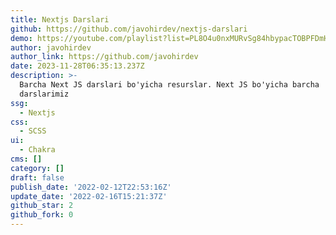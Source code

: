 ```yaml
---
title: Nextjs Darslari
github: https://github.com/javohirdev/nextjs-darslari
demo: https://youtube.com/playlist?list=PL8O4u0nxMURvSg84hbypacTOBPFDmH9M0
author: javohirdev
author_link: https://github.com/javohirdev
date: 2023-11-28T06:35:13.237Z
description: >-
  Barcha Next JS darslari bo'yicha resurslar. Next JS bo'yicha barcha
  darslarimiz
ssg:
  - Nextjs
css:
  - SCSS
ui:
  - Chakra
cms: []
category: []
draft: false
publish_date: '2022-02-12T22:53:16Z'
update_date: '2022-02-16T15:21:37Z'
github_star: 2
github_fork: 0
---
```

